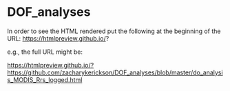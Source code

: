 # DOF_analyses

In order to see the HTML rendered put the following at the beginning of the URL: https://htmlpreview.github.io/?

e.g., the full URL might be:

https://htmlpreview.github.io/?https://github.com/zacharykerickson/DOF_analyses/blob/master/do_analysis_MODIS_Rrs_logged.html
